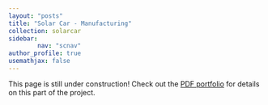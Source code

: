 ```yaml
---
layout: "posts"
title: "Solar Car - Manufacturing"
collection: solarcar
sidebar:
        nav: "scnav"
author_profile: true
usemathjax: false
---
```


This page is still under construction! Check out the [PDF portfolio](/portfolio.pdf/) for details on this part of the project. 